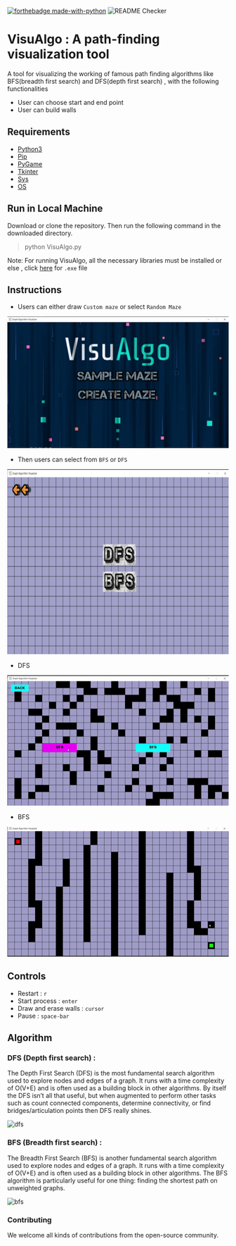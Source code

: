 [![forthebadge made-with-python](https://forthebadge.com/images/badges/made-with-python.svg)](https://www.python.org/)
![README Checker](https://github.com/williamfiset/Algorithms/workflows/README%20URL%20Checker/badge.svg)
<br>

# VisuAlgo : A path-finding visualization tool 

A tool for visualizing the working of famous path finding algorithms like BFS(breadth first search) and DFS(depth first search) , with the following functionalities
* User can choose start and end point
* User can build walls 

## Requirements
* [Python3](https://www.python.org/)
* [Pip](https://pypi.org/project/pip/)
* [PyGame](https://www.pygame.org/wiki/about)
* [Tkinter](https://docs.python.org/3/library/tkinter.html)
* [Sys](https://docs.python.org/3/library/sys.html)
* [OS](https://docs.python.org/3/library/os.html)


## Run in Local Machine
Download or clone the repository. Then run the following command in the downloaded directory.
> python VisuAlgo.py

Note: For running VisuAlgo, all the necessary libraries must be installed or else , click [here](https://docs.python.org/3/library/os.html) for `.exe` file


## Instructions 
* Users can either draw `Custom maze` or select `Random Maze`

![interface](readme_files/interface.gif)

* Then users can select from `BFS` or `DFS`

![option](readme_files/option.png)

* DFS

![option](readme_files/dfs.gif)
  

* BFS

![option](readme_files/bfs.gif)
  
  
## Controls
* Restart : `r`
* Start process : `enter`
* Draw and erase walls : `cursor`
* Pause : `space-bar`

## Algorithm
 ### DFS (Depth first search) : 
  The Depth First Search (DFS) is the most fundamental search algorithm used to explore nodes and edges of a    graph. It runs with a       time complexity of O(V+E) and is often used as a building block in other algorithms.
  By itself the DFS isn’t all that useful, but when augmented to perform other tasks such as count connected components, determine         connectivity, or find bridges/articulation points then DFS really shines.
   
   ![dfs](https://upload.wikimedia.org/wikipedia/commons/7/7f/Depth-First-Search.gif)
   
 ### BFS (Breadth first search) : 
  The Breadth First Search (BFS) is another fundamental search algorithm used to explore nodes and edges of   a graph. It runs with a       time complexity of O(V+E) and is often used as a building block in other algorithms.
  The BFS algorithm is particularly useful for one thing: finding the shortest path on unweighted graphs.
  
  ![bfs](https://upload.wikimedia.org/wikipedia/commons/5/5d/Breadth-First-Search-Algorithm.gif)
  
  ### Contributing
   We welcome all kinds of contributions from the open-source community.
